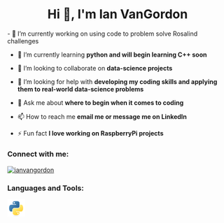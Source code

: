 <h1 align="center">Hi 👋, I'm Ian VanGordon</h1>
- 🔭 I’m currently working on using code to problem solve Rosalind challenges

- 🌱 I’m currently learning **python and will begin learning C++ soon**

- 👯 I’m looking to collaborate on **data-science projects**

- 🤝 I’m looking for help with **developing my coding skills and applying them to real-world data-science problems**

- 💬 Ask me about **where to begin when it comes to coding**

- 📫 How to reach me **email me or message me on LinkedIn**

- ⚡ Fun fact **I love working on RaspberryPi projects**

<h3 align="left">Connect with me:</h3>
<p align="left">
<a href="https://linkedin.com/in/ianvangordon" target="blank"><img align="center" src="https://raw.githubusercontent.com/rahuldkjain/github-profile-readme-generator/master/src/images/icons/Social/linked-in-alt.svg" alt="ianvangordon" height="30" width="40" /></a>
</p>

<h3 align="left">Languages and Tools:</h3>
<p align="left"> <a href="https://www.python.org" target="_blank" rel="noreferrer"> <img src="https://raw.githubusercontent.com/devicons/devicon/master/icons/python/python-original.svg" alt="python" width="40" height="40"/> </a> </p>
